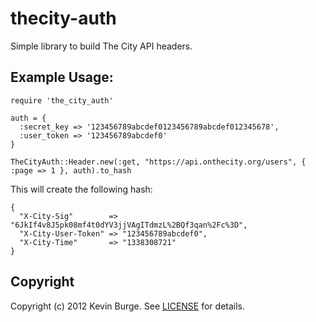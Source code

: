 thecity-auth
============
Simple library to build The City API headers.

Example Usage:
---

    require 'the_city_auth'

    auth = {
      :secret_key => '123456789abcdef0123456789abcdef012345678',
      :user_token => '123456789abcdef0'
    }

    TheCityAuth::Header.new(:get, "https://api.onthecity.org/users", { :page => 1 }, auth).to_hash

This will create the following hash:

    {
      "X-City-Sig"        => "6JkIf4v8J5pk08mf4t0dYV3jjVAgITdmzL%2BQf3qan%2Fc%3D",
      "X-City-User-Token" => "123456789abcdef0",
      "X-City-Time"       => "1338308721"
    }

Copyright
---------
Copyright (c) 2012 Kevin Burge.
See [LICENSE](https://github.com/kcburge/thecity-auth/blob/master/LICENSE.md) for details.
